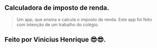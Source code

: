 ## Calculadora de imposto de renda.
> Um app, que ensina e calcula o imposto de renda. 
> Este app foi feito com intenção de um trabalho do colégio.
## Feito por Vinicius Henrique 😎😎.
